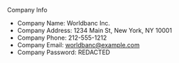  Company Info

* Company Name: Worldbanc Inc.
* Company Address: 1234 Main St, New York, NY 10001
* Company Phone: 212-555-1212
* Company Email: worldbanc@example.com
* Company Password: REDACTED
